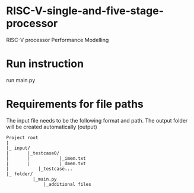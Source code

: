 # RISC-V-single-and-five-stage-processor
RISC-V processor Performance Modelling

# Run instruction
run main.py

# Requirements for file paths
The input file needs to be the following format and path.
The output folder will be created automatically (output)

    Project root
    |
    |_ input/
    |	    |_testcase0/
    |	    |	        |_imem.txt
    |	    |	        |_dmem.txt
    |           |_testcase...
    |_ folder/
	          |_main.py  
    	          |_additional files
